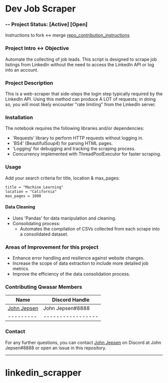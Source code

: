 # Dev Job Scraper

### -- Project Status: [Active] [Open]

Instructions to fork <-> merge [repo_contribution_instructions](repo_contribution_instructions.md)

### Project Intro <-> Objective

Automate the collecting of job leads. This script is designed to scrape job listings from LinkedIn without the need to access the LinkedIn API or log into an account.

### Project Description

This is a web-scraper that side-steps the login step typically required by the LinkedIn API. Using this method can produce A LOT of requests; in doing so, you will most likely encounter "rate limiting" from the LinkedIn server.

### Installation

The notebook requires the following libraries and/or dependencies:

- 'Requests' library to perform HTTP requests without logging in.
- 'BS4' (BeautifulSoup4) for parsing HTML pages.
- 'Logging' for debugging and tracking the scraping process.
- Concurrency implemented with ThreadPoolExecutor for faster scraping.

### Usage

Add your search criteria for title, location & max_pages:

```
title = "Machine Learning"
location = "California"
max_pages = 1000
```

#### Data Cleaning

- Uses 'Pandas' for data manipulation and cleaning.
- Consolidating process:
  - Automates the compilation of CSVs collected from each scrape into a consolidated dataset.

### Areas of Improvement for this project

- Enhance error handling and resilience against website changes.
- Increase the scope of data extraction to include more detailed job metrics.
- Improve the efficiency of the data consolidation process.

### Contributing Qwasar Members

| Name                                          | Discord Handle    |
| --------------------------------------------- | ----------------- |
| [John Jepsen](https://github.com/John-Jepsen) | John Jepsen#8888  |
| ---------                                     | ----------------- |

### Contact

For any further questions, you can contact [John Jepsen](https://github.com/John-Jepsen) on Discord at John Jepsen#8888 or open an issue in this repository.

---

# linkedin_scrapper
